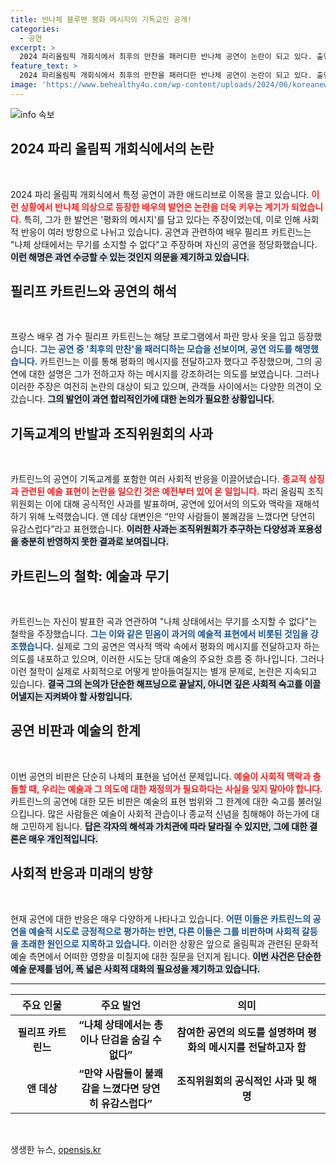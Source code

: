 ```yaml
---
title: 반나체 블루맨 평화 메시지의 기독교인 공개!
categories:
  - 공연
excerpt: >
  2024 파리올림픽 개회식에서 최후의 만찬을 패러디한 반나체 공연이 논란이 되고 있다. 출연 배우가 “나체 상태에선 무기를 숨길 수 없다”고 주장하며 평화의 메시지를 강조했지만, 기독교계의 거센 반발을 일으켰다. 올림픽 조직위는 이를 유감스럽게 여겼다.
feature_text: >
  2024 파리올림픽 개회식에서 최후의 만찬을 패러디한 반나체 공연이 논란이 되고 있다. 출연 배우가 “나체 상태에선 무기를 숨길 수 없다”고 주장하며 평화의 메시지를 강조했지만, 기독교계의 거센 반발을 일으켰다. 올림픽 조직위는 이를 유감스럽게 여겼다.
image: 'https://www.behealthy4u.com/wp-content/uploads/2024/06/koreanews.jpg'
---
```


<p><img src="https://www.behealthy4u.com/wp-content/uploads/2024/06/koreanews.jpg" alt="info 속보" /></p>

<h2 data-ke-size="size26">2024 파리 올림픽 개회식에서의 논란</h2>

<p data-ke-size="size16">&nbsp;</p>

<p>2024 파리 올림픽 개회식에서 특정 공연이 과한 애드리브로 이목을 끌고 있습니다. <b><span style="color: #ee2323;">이런 상황에서 반나체 의상으로 등장한 배우의 발언은 논란을 더욱 키우는 계기가 되었습니다.</span></b> 특히, 그가 한 발언은 '평화의 메시지'를 담고 있다는 주장이었는데, 이로 인해 사회적 반응이 여러 방향으로 나뉘고 있습니다. 공연과 관련하여 배우 필리프 카트린느는 "나체 상태에서는 무기를 소지할 수 없다"고 주장하며 자신의 공연을 정당화했습니다. <b><span style="background-color: #21538527;">이런 해명은 과연 수긍할 수 있는 것인지 의문을 제기하고 있습니다.</span></b> </p>

<h2 data-ke-size="size26">필리프 카트린느와 공연의 해석</h2>

<p data-ke-size="size16">&nbsp;</p>

<p>프랑스 배우 겸 가수 필리프 카트린느는 해당 프로그램에서 파란 망사 옷을 입고 등장했습니다. <b><span style="color: #1a5490;">그는 공연 중 '최후의 만찬'을 패러디하는 모습을 선보이며, 공연 의도를 해명했습니다.</span></b> 카트린느는 이를 통해 평화의 메시지를 전달하고자 했다고 주장했으며, 그의 공연에 대한 설명은 그가 전하고자 하는 메시지를 강조하려는 의도를 보였습니다. 그러나 이러한 주장은 여전히 논란의 대상이 되고 있으며, 관객들 사이에서는 다양한 의견이 오갔습니다. <b><span style="background-color: #21538527;">그의 발언이 과연 합리적인가에 대한 논의가 필요한 상황입니다.</span></b></p>

<h2 data-ke-size="size26">기독교계의 반발과 조직위원회의 사과</h2>

<p data-ke-size="size16">&nbsp;</p>

<p>카트린느의 공연이 기독교계를 포함한 여러 사회적 반응을 이끌어냈습니다. <b><span style="color: #ee2323;">종교적 상징과 관련된 예술 표현이 논란을 일으킨 것은 예전부터 있어 온 일입니다.</span></b> 파리 올림픽 조직위원회는 이에 대해 공식적인 사과를 발표하며, 공연에 있어서의 의도와 맥락을 재해석하기 위해 노력했습니다. 앤 데상 대변인은 “만약 사람들이 불쾌감을 느꼈다면 당연히 유감스럽다”라고 표현했습니다. <b><span style="background-color: #21538527;">이러한 사과는 조직위원회가 추구하는 다양성과 포용성을 충분히 반영하지 못한 결과로 보여집니다.</span></b></p>

<h2 data-ke-size="size26">카트린느의 철학: 예술과 무기</h2>

<p data-ke-size="size16">&nbsp;</p>

<p>카트린느는 자신이 발표한 곡과 연관하여 "나체 상태에서는 무기를 소지할 수 없다"는 철학을 주장했습니다. <b><span style="color: #1a5490;">그는 이와 같은 믿음이 과거의 예술적 표현에서 비롯된 것임을 강조했습니다.</span></b> 실제로 그의 공연은 역사적 맥락 속에서 평화의 메시지를 전달하고자 하는 의도를 내포하고 있으며, 이러한 시도는 당대 예술의 주요한 흐름 중 하나입니다. 그러나 이런 철학이 실제로 사회적으로 어떻게 받아들여질지는 별개 문제로, 논란은 지속되고 있습니다. <b><span style="background-color: #21538527;">결국 그의 논의가 단순한 해프닝으로 끝날지, 아니면 깊은 사회적 숙고를 이끌어낼지는 지켜봐야 할 사항입니다.</span></b></p>

<h2 data-ke-size="size26">공연 비판과 예술의 한계</h2>

<p data-ke-size="size16">&nbsp;</p>

<p>이번 공연의 비판은 단순히 나체의 표현을 넘어선 문제입니다. <b><span style="color: #ee2323;">예술이 사회적 맥락과 충돌할 때, 우리는 예술과 그 의도에 대한 재정의가 필요하다는 사실을 잊지 말아야 합니다.</span></b> 카트린느의 공연에 대한 모든 비판은 예술의 표현 범위와 그 한계에 대한 숙고를 불러일으킵니다. 많은 사람들은 예술이 사회적 관습이나 종교적 신념을 침해해야 하는가에 대해 고민하게 됩니다. <b><span style="background-color: #21538527;">답은 각자의 해석과 가치관에 따라 달라질 수 있지만, 그에 대한 결론은 매우 개인적입니다.</span></b></p>

<h2 data-ke-size="size26">사회적 반응과 미래의 방향</h2>

<p data-ke-size="size16">&nbsp;</p>

<p>현재 공연에 대한 반응은 매우 다양하게 나타나고 있습니다. <b><span style="color: #1a5490;">어떤 이들은 카트린느의 공연을 예술적 시도로 긍정적으로 평가하는 반면, 다른 이들은 그를 비판하며 사회적 갈등을 초래한 원인으로 지목하고 있습니다.</span></b> 이러한 상황은 앞으로 올림픽과 관련된 문화적 예술 측면에서 어떠한 영향을 미칠지에 대한 질문을 던지게 됩니다. <b><span style="background-color: #21538527;">이번 사건은 단순한 예술 문제를 넘어, 폭 넓은 사회적 대화의 필요성을 제기하고 있습니다.</span></b></p>

<hr>

<table style="border-collapse: collapse; border-spacing: 0; width: 100%;">
    <thead>
        <tr>
            <th style="width: 20%;"><b>주요 인물</b></th>
            <th style="width: 30%; text-align: center;"><b>주요 발언</b></th>
            <th style="width: 50%; text-align: center;"><b>의미</b></th>
        </tr>
    </thead>
    <tbody>
        <tr>
            <td style="text-align: center; height: 17px;"><b>필리프 카트린느</b></td>
            <td style="text-align: center; height: 17px;"><b>“나체 상태에서는 총이나 단검을 숨길 수 없다” </b></td>
            <td style="text-align: center; height: 17px;"><b>참여한 공연의 의도를 설명하며 평화의 메시지를 전달하고자 함</b></td>
        </tr>
        <tr>
            <td style="text-align: center; height: 17px;"><b>앤 데상</b></td>
            <td style="text-align: center; height: 17px;"><b>“만약 사람들이 불쾌감을 느꼈다면 당연히 유감스럽다” </b></td>
            <td style="text-align: center; height: 17px;"><b>조직위원회의 공식적인 사과 및 해명</b></td>
        </tr>
    </tbody>
</table>

<p data-ke-size="size16">&nbsp;</p>
생생한 뉴스, <a href="https://opensis.kr" rel="dofollow">opensis.kr</a>


